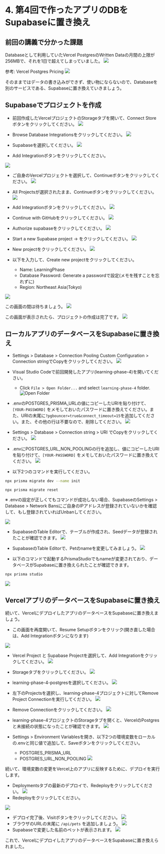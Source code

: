 # 4. 第4回で作ったアプリのDBをSupabaseに置き換え

## 前回の講義で分かった課題
Databaseとして利用していたVercel PostgresのWritten Dataの月間の上限が256MBで、それを1日で超えてしまっていました。
![](images/2023-11-23-21-58-30.png)

参考: Vercel Postgres Pricing
![](images/2023-11-23-22-00-36.png)

そのままではデータの書き込みができず、使い物にならないので、Databaseを別のサービスである、Supabaseに置き換えていきましょう。

## Supabaseでプロジェクトを作成
- 前回作成したVercelプロジェクトのStorageタブを開いて、Connect Storeボタンをクリックしてください。
![](images/2023-11-23-22-04-24.png)

- Browse Database Integrationsをクリックしてください。
![](images/2023-11-23-22-05-05.png)

- Supabaseを選択してください。
![](images/2023-11-23-22-07-57.png)

- Add Integrationボタンをクリックしてください。

![](images/2023-11-23-22-14-21.png)

- ご自身のVercelプロジェクトを選択して、Continueボタンをクリックしてください。
![](images/2023-11-23-22-16-38.png)

- All Projectsが選択されたまま、Continueボタンをクリックしてください。
![](images/2023-11-23-22-17-21.png)

- Add Integrationボタンをクリックしてください。
![](images/2023-11-23-22-18-02.png)

- Continue with GitHubをクリックしてください。
![](images/2023-11-23-22-19-19.png)

- Authorize supabaseをクリックしてください。
![](images/2023-11-23-22-19-55.png)

- Start a new Supabase project → をクリックしてください。
![](images/2023-11-23-22-20-37.png)

- New projectをクリックしてください。
![](images/2023-11-23-22-22-05.png)

- 以下を入力して、Create new projectをクリックしてください。
  - Name: LearningPhase
  - Database Password: Generate a passwordで設定(メモを残すことを忘れずに)
  - Region: Northeast Asia(Tokyo)

![](images/2023-11-23-22-28-52.png)

この画面の間は待ちましょう。
![](images/2023-11-23-22-30-16.png)

この画面が表示されたら、プロジェクトの作成は完了です。
![](images/2023-11-23-22-31-15.png)

## ローカルアプリのデータベースをSupabaseに置き換え

- Settings > Database > Connection Pooling Custom Configuration > Connection stringでCopyをクリックしてください。
![](images/2023-11-23-23-25-10.png)

- Visual Studio Codeで前回開発したアプリ(learning-phase-4)を開いてください。
  - Click `File > Open Folder...` and select `learning-phase-4` folder.
    ![Open Folder](images/1/2023-11-17-08-40-25.png)

- .envのPOSTGRES_PRISMA_URLの値にコピーしたURIを貼り付けて、`[YOUR-PASSWORD]` をメモしておいたパスワードに置き換えてください。また、URIの末尾に`?pgbouncer=true&connect_timeout=15`を追加してください。また、その他の行は不要なので、削除してください。
![](images/2023-11-23-23-27-55.png)

- Settings > Database > Connection string > URI でCopyをクリックしてください。
![](images/2023-11-23-22-50-12.png)

- .envにPOSTGRES_URL_NON_POOLINGの行を追加し、値にコピーしたURIを貼り付けて、`[YOUR-PASSWORD]` をメモしておいたパスワードに置き換えてください。
![](images/2023-11-23-23-03-12.png)

- 以下2つのコマンドを実行してください。

```bash
npx prisma migrate dev --name init
```
```bash
npx prisma migrate reset
```

※ .envの設定が正しくてもコマンドが成功しない場合、SupabaseのSettings > Database > Network Bansにご自身のIPアドレスが登録されていないかを確認して、もし登録されていればUnbanしてください。

![](images/2023-11-23-23-15-11.png)

- SupabaseのTable Editorで、テーブルが作成され、Seedデータが登録されたことが確認できます。
![](images/2023-11-23-23-38-57.png)

- SupabaseのTable Editorで、Petのnameを変更してみましょう。
![](images/2023-11-23-23-43-15.png)

- 以下のコマンドで起動するPrismaStudioでもnameが変更されており、データベースがSupabaseに置き換えられたことが確認できます。
```bash
npx prisma studio
```
![](images/2023-11-23-23-44-22.png)


## VercelアプリのデータベースをSupabaseに置き換え
続いて、VercelにデプロイしたアプリのデータベースをSupabaseに置き換えましょう。

- この画面を再度開いて、Resume Setupボタンをクリック(開き直した場合は、Add Integrationボタンになります)

![](images/2023-11-23-23-53-11.png)

- Vercel Project と Supabase Projectを選択して、Add Integrationをクリックしてください。
![](images/2023-11-23-23-57-46.png)

- Storageタブをクリックしてください。
![](images/2023-11-24-00-01-06.png)

- learning-phase-4-postgresを選択してください。
![](images/2023-11-24-00-17-07.png)

- 左下のProjectsを選択し、learning-phase-4プロジェクトに対してRemove Project Connectionを実行してください。
![](images/2023-11-24-00-17-34.png)

- Remove Connectionをクリックしてください。
![](images/2023-11-24-00-18-21.png)

- learning-phase-4プロジェクトのStorageタブを開くと、VercelのPostgresと未接続の状態になったことが確認できます。
![](images/2023-11-24-00-19-06.png)

- Settings > Environment Variablesを開き、以下2つの環境変数をローカルの.envと同じ値で追加して、Saveボタンをクリックしてください。
  - POSTGRES_PRISMA_URL
  - POSTGRES_URL_NON_POOLING
![](images/2023-11-24-00-22-55.png)

続いて、環境変数の変更をVercel上のアプリに反映するために、デプロイを実行します。

- Deploymentsタブの最新のデプロイで、Redeployをクリックしてください。
![](images/2023-11-24-00-26-35.png)
- Redeployをクリックしてください。

![](images/2023-11-24-00-27-33.png)
- デプロイ完了後、Visitボタンをクリックしてください。
![](images/2023-11-24-00-30-22.png)
- ブラウザのURLの末尾に `/api/pets` を追加しましょう。
![](images/2023-11-24-00-31-17.png)
- Supabaseで変更した名前のペットが表示されます。
![](images/2023-11-24-00-31-38.png)

これで、VercelにデプロイしたアプリのデータベースをSupabaseに置き換えられました。
